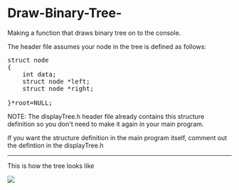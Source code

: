 # Draw-Binary-Tree-
Making a function that draws binary tree on to the console.


The header file assumes your node in the tree is defined as follows:

<pre>
struct node
{
	int data;
	struct node *left;
	struct node *right;

}*root=NULL;
</pre>

NOTE:
The displayTree.h header file already contains this structure definition 
so you don't need to make it again in your main program.

If you want the structure definition in the main program itself, 
comment out the defintion in the displayTree.h

_______________________________________________________



This is how the tree looks like


<img src = "https://github.com/dingusagar/Draw-Binary-Tree-/blob/master/tree.PNG?raw=true"/>

